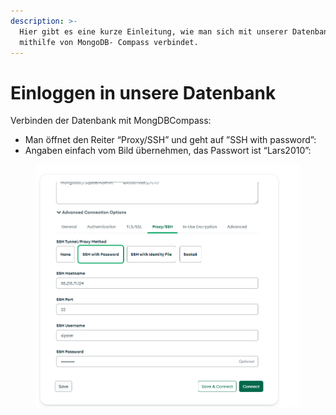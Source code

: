 ```yaml
---
description: >-
  Hier gibt es eine kurze Einleitung, wie man sich mit unserer Datenbank
  mithilfe von MongoDB- Compass verbindet.
---
```


# Einloggen in unsere Datenbank

Verbinden der Datenbank mit MongDBCompass:

* Man öffnet den Reiter “Proxy/SSH” und geht auf ”SSH with password”:
* Angaben einfach vom Bild übernehmen, das Passwort ist “Lars2010”:

<figure><img src="../.gitbook/assets/Screenshot 2024-04-09 001520.png" alt=""><figcaption></figcaption></figure>
